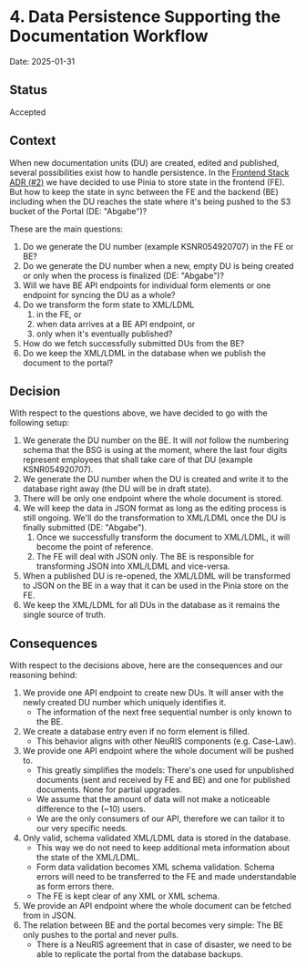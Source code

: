 # 4. Data Persistence Supporting the Documentation Workflow

Date: 2025-01-31

## Status

Accepted

## Context

When new documentation units (DU) are created, edited and published, several possibilities exist how to handle persistence. In the [Frontend Stack ADR (#2)](https://github.com/digitalservicebund/ris-adm-vwv/blob/main/doc/adr/0002-frontend-stack.md) we have decided to use Pinia to store state in the frontend (FE). But how to keep the state in sync between the FE and the backend (BE) including when the DU reaches the state where it's being pushed to the S3 bucket of the Portal (DE: "Abgabe")?

These are the main questions:

1. Do we generate the DU number (example KSNR054920707) in the FE or BE?
1. Do we generate the DU number when a new, empty DU is being created or only when the process is finalized (DE: "Abgabe")?
1. Will we have BE API endpoints for individual form elements or one endpoint for syncing the DU as a whole?
1. Do we transform the form state to XML/LDML
   1. in the FE, or
   1. when data arrives at a BE API endpoint, or
   1. only when it's eventually published?
1. How do we fetch successfully submitted DUs from the BE?
1. Do we keep the XML/LDML in the database when we publish the document to the portal?

## Decision

With respect to the questions above, we have decided to go with the following setup:

1. We generate the DU number on the BE. It will _not_ follow the numbering schema that the BSG is using at the moment, where the last four digits represent employees that shall take care of that DU (example KSNR054920707).
1. We generate the DU number when the DU is created and write it to the database right away (the DU will be in draft state).
1. There will be only one endpoint where the whole document is stored.
1. We will keep the data in JSON format as long as the editing process is still ongoing. We'll do the transformation to XML/LDML once the DU is finally submitted (DE: "Abgabe").
   1. Once we successfully transform the document to XML/LDML, it will become the point of reference.
   1. The FE will deal with JSON only. The BE is responsible for transforming JSON into XML/LDML and vice-versa.
1. When a published DU is re-opened, the XML/LDML will be transformed to JSON on the BE in a way that it can be used in the Pinia store on the FE.
1. We keep the XML/LDML for all DUs in the database as it remains the single source of truth.

## Consequences

With respect to the decisions above, here are the consequences and our reasoning behind:

1. We provide one API endpoint to create new DUs. It will anser with the newly created DU number which uniquely identifies it.
   - The information of the next free sequential number is only known to the BE.
1. We create a database entry even if no form element is filled.
   - This behavior aligns with other NeuRIS components (e.g. Case-Law).
1. We provide one API endpoint where the whole document will be pushed to.
   - This greatly simplifies the models: There's one used for unpublished documents (sent and received by FE and BE) and one for published documents. None for partial upgrades.
   - We assume that the amount of data will not make a noticeable difference to the (~10) users.
   - We are the only consumers of our API, therefore we can tailor it to our very specific needs.
1. Only valid, schema validated XML/LDML data is stored in the database.
   - This way we do not need to keep additional meta information about the state of the XML/LDML.
   - Form data validation becomes XML schema validation. Schema errors will need to be transferred to the FE and made understandable as form errors there.
   - The FE is kept clear of any XML or XML schema.
1. We provide an API endpoint where the whole document can be fetched from in JSON.
1. The relation between BE and the portal becomes very simple: The BE only pushes to the portal and never pulls.
   - There is a NeuRIS agreement that in case of disaster, we need to be able to replicate the portal from the database backups.
